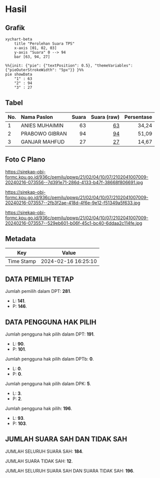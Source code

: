 # Hasil

## Grafik

```mermaid
xychart-beta
    title "Perolehan Suara TPS"
    x-axis [01, 02, 03]
    y-axis "Suara" 0 --> 94
    bar [63, 94, 27]
```

```mermaid
%%{init: {"pie": {"textPosition": 0.5}, "themeVariables": {"pieOuterStrokeWidth": "5px"}} }%%
pie showData
    "1" : 63
    "2" : 94
    "3" : 27
```

## Tabel

| No. | Nama Paslon    | Suara | Suara (raw) | Persentase |
|:--- |:-------------- | -----:| -----------:| ----------:|
| 1   | ANIES MUHAIMIN | 63    | [63][p-1]   | 34,24      |
| 2   | PRABOWO GIBRAN | 94    | [94][p-2]   | 51,09      |
| 3   | GANJAR MAHFUD  | 27    | [27][p-3]   | 14,67      |


[p-1]: https://github.com/gigit-pemilu/pemilu-2024-21-kepulauan-riau/blob/main/pilpres/hitung-suara/sub/21-kepulauan-riau/sub/02-karimun/sub/04-meral/sub/1007-sungai-pasir/sub/009-tps/sub/paslon-1.txt
[p-2]: https://github.com/gigit-pemilu/pemilu-2024-21-kepulauan-riau/blob/main/pilpres/hitung-suara/sub/21-kepulauan-riau/sub/02-karimun/sub/04-meral/sub/1007-sungai-pasir/sub/009-tps/sub/paslon-2.txt
[p-3]: https://github.com/gigit-pemilu/pemilu-2024-21-kepulauan-riau/blob/main/pilpres/hitung-suara/sub/21-kepulauan-riau/sub/02-karimun/sub/04-meral/sub/1007-sungai-pasir/sub/009-tps/sub/paslon-3.txt

## Foto C Plano

https://sirekap-obj-formc.kpu.go.id/936c/pemilu/ppwp/21/02/04/10/07/2102041007009-20240216-073556--7d391e71-286d-4133-b47f-38668f806691.jpg

https://sirekap-obj-formc.kpu.go.id/936c/pemilu/ppwp/21/02/04/10/07/2102041007009-20240216-073557--2fb3f2ae-418d-4f6e-9e12-f51349a5f633.jpg

https://sirekap-obj-formc.kpu.go.id/936c/pemilu/ppwp/21/02/04/10/07/2102041007009-20240216-073557--529eb601-b06f-45c1-bc40-6ddaa2c114fe.jpg


## Metadata

| Key        | Value               |
| ---------- | ------------------- |
| Time Stamp | 2024-02-16 16:25:10 |


## DATA PEMILIH TETAP

Jumlah pemilih dalam DPT: **281**.
 * L: **141**.
 * P: **146**.

## DATA PENGGUNA HAK PILIH

Jumlah pengguna hak pilih dalam DPT: **191**.
 * L: **90**.
 * P: **101**.

Jumlah pengguna hak pilih dalam DPTb: **0**.
 * L: **0**.
 * P: **0**.

Jumlah pengguna hak pilih dalam DPK: **5**.
 * L: **3**.
 * P: **2**.

Jumlah pengguna hak pilih: **196**.
 * L: **93**.
 * P: **103**.

## JUMLAH SUARA SAH DAN TIDAK SAH

JUMLAH SELURUH SUARA SAH: **184**.

JUMLAH SUARA TIDAK SAH: **12**.

JUMLAH SELURUH SUARA SAH DAN SUARA TIDAK SAH: **196**.


